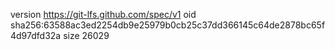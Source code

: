 version https://git-lfs.github.com/spec/v1
oid sha256:63588ac3ed2254db9e25979b0cb25c37dd366145c64de2878bc65f4d97dfd32a
size 26029
